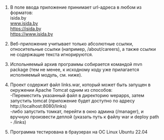 1) В поле ввода приложение принимает url-адреса в любом из форматов: <br>
isida.by<br>
www.isida.by<br>
https://isida.by<br>
https://www.isida.by<br>

2) Веб-приложение учитывает только абсолютные ссылки, относительные ссылки (например, /about/careers), 
а также ссылки не содержащие текста игнорируются.

3) Испольняемый архив программы собирается командой mvn package (тем не менее, к исходному коду уже прилагается исполняемый 
модуль, см. ниже).

4) Проект содержит файл links.war, который может быть запущен в окружении Apache Tomcat одним из способов:<br>
-Переместить указанный файл в директорию wepapps, затем запустить tomcat (приложение будет доступно по адресу 
http://localhost:8080/links)<br>
-либо запустить томкат, перейти в окно админа (/manager), и вручную произвести деплой (указать путь к файлу war и deploy path - /links)

5) Программа тестирована в браузерах на ОС Linux Ubuntu 22.04

